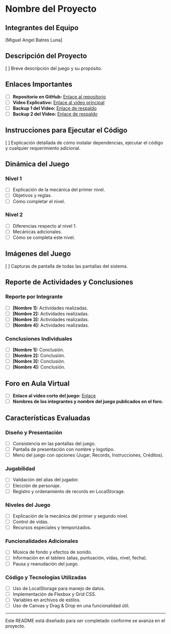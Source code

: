 # Nombre del Proyecto

## Integrantes del Equipo
[Miguel Angel Batres Luna]

## Descripción del Proyecto
[ ] Breve descripción del juego y su propósito.

## Enlaces Importantes
- [ ] **Repositorio en GitHub:** [Enlace al repositorio](#)
- [ ] **Video Explicativo:** [Enlace al video principal](#)
- [ ] **Backup 1 del Video:** [Enlace de respaldo](#)
- [ ] **Backup 2 del Video:** [Enlace de respaldo](#)

## Instrucciones para Ejecutar el Código
[ ] Explicación detallada de cómo instalar dependencias, ejecutar el código y cualquier requerimiento adicional.

## Dinámica del Juego

### Nivel 1
- [ ] Explicación de la mecánica del primer nivel.
- [ ] Objetivos y reglas.
- [ ] Cómo completar el nivel.

### Nivel 2
- [ ] Diferencias respecto al nivel 1.
- [ ] Mecánicas adicionales.
- [ ] Cómo se completa este nivel.

## Imágenes del Juego
[ ] Capturas de pantalla de todas las pantallas del sistema.

## Reporte de Actividades y Conclusiones

### Reporte por Integrante
- [ ] **[Nombre 1]:** Actividades realizadas.
- [ ] **[Nombre 2]:** Actividades realizadas.
- [ ] **[Nombre 3]:** Actividades realizadas.
- [ ] **[Nombre 4]:** Actividades realizadas.

### Conclusiones Individuales
- [ ] **[Nombre 1]:** Conclusión.
- [ ] **[Nombre 2]:** Conclusión.
- [ ] **[Nombre 3]:** Conclusión.
- [ ] **[Nombre 4]:** Conclusión.

## Foro en Aula Virtual
- [ ] **Enlace al video corto del juego:** [Enlace](#)
- [ ] **Nombres de los integrantes y nombre del juego publicados en el foro.**

## Características Evaluadas

### Diseño y Presentación
- [ ] Consistencia en las pantallas del juego.
- [ ] Pantalla de presentación con nombre y logotipo.
- [ ] Menú del juego con opciones (Jugar, Records, Instrucciones, Créditos).

### Jugabilidad
- [ ] Validación del alias del jugador.
- [ ] Elección de personaje.
- [ ] Registro y ordenamiento de records en LocalStorage.

### Niveles del Juego
- [ ] Explicación de la mecánica del primer y segundo nivel.
- [ ] Control de vidas.
- [ ] Recursos especiales y temporizados.

### Funcionalidades Adicionales
- [ ] Música de fondo y efectos de sonido.
- [ ] Información en el tablero (alias, puntuación, vidas, nivel, fecha).
- [ ] Pausa y reanudación del juego.

### Código y Tecnologías Utilizadas
- [ ] Uso de LocalStorage para manejo de datos.
- [ ] Implementación de Flexbox y Grid CSS.
- [ ] Variables en archivos de estilos.
- [ ] Uso de Canvas y Drag & Drop en una funcionalidad útil.

---
Este README está diseñado para ser completado conforme se avanza en el proyecto.

